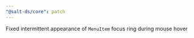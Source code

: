 ```yaml
---
"@salt-ds/core": patch
---
```


Fixed intermittent appearance of `MenuItem` focus ring during mouse hover
